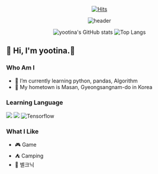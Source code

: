 
<div align=center>
  
[![Hits](https://hits.seeyoufarm.com/api/count/incr/badge.svg?url=https%3A%2F%2Fgithub.com%2Fyootina&count_bg=%23F2AED8&title_bg=%237E7D7D&icon=&icon_color=%23F2AED8&title=hits&edge_flat=false)](https://hits.seeyoufarm.com)

![header](https://capsule-render.vercel.app/api?type=cylinder&color=ffa6c9&height=150&section=header&text=Playdata!&fontColor=ffffff&fontSize=70&animation=fadeIn&fontAlignY=55)

![yootina's GitHub stats](https://github-readme-stats.vercel.app/api?username=yootina&show_icons=true&theme=graywhite)
![Top Langs](https://github-readme-stats.vercel.app/api/top-langs/?username=yootina&layout=compact&theme=graywhite)
</div>

## :wave: Hi, I'm yootina.:heartbeat:

### Who Am I
- :seedling: I’m currently learning python, pandas, Algorithm
-  :bullettrain_front: My hometown is Masan, Gyeongsangnam-do in Korea
### Learning Language

<img src="https://img.shields.io/badge/python-3776AB?style=for-the-badge&logo=python&logoColor=white">
<img src="https://img.shields.io/badge/pandas-150458?style=for-the-badge&logo=pandas&logoColor=white">
<img alt="Tensorflow" src ="https://img.shields.io/badge/Tensorflow-FF6F00.svg?&style=flat-square&logo=Tensorflow&logoColor=white"/>

### What I Like
- :video_game: Game
- :tent: Camping
- :stars: 별크닉

